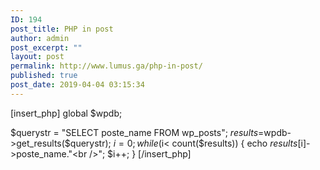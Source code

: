```yaml
---
ID: 194
post_title: PHP in post
author: admin
post_excerpt: ""
layout: post
permalink: http://www.lumus.ga/php-in-post/
published: true
post_date: 2019-04-04 03:15:34
---
```

[insert_php]
global $wpdb;

$querystr = "SELECT poste_name FROM wp_posts";
$results = $wpdb->get_results($querystr);
$i=0;
while ($i< count($results))
{ 
   echo $results[$i]->poste_name."<br />";
   $i++;
}
[/insert_php]